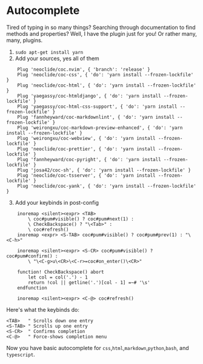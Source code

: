 # Autocomplete

Tired of typing in so many things? Searching through documentation to find methods and properties?
Well, I have the plugin just for you! Or rather many, many, plugins.

1. `sudo apt-get install yarn`
2. Add your sources, yes all of them
```vim
    Plug 'neoclide/coc.nvim', { 'branch': 'release' }
    Plug 'neoclide/coc-css', { 'do': 'yarn install --frozen-lockfile' }
    Plug 'neoclide/coc-html', { 'do': 'yarn install --frozen-lockfile' }
    Plug 'yaegassy/coc-htmldjango', { 'do': 'yarn install --frozen-lockfile' }
    Plug 'yaegassy/coc-html-css-support', { 'do': 'yarn install --frozen-lockfile' }
    Plug 'fannheyward/coc-markdownlint', { 'do': 'yarn install --frozen-lockfile' }
    Plug 'weirongxu/coc-markdown-preview-enhanced', { 'do': 'yarn install --frozen-lockfile' }
    Plug 'weirongxu/coc-webview', { 'do': 'yarn install --frozen-lockfile' }
    Plug 'neoclide/coc-prettier', { 'do': 'yarn install --frozen-lockfile' }
    Plug 'fannheyward/coc-pyright', { 'do': 'yarn install --frozen-lockfile' }
    Plug 'josa42/coc-sh', { 'do': 'yarn install --frozen-lockfile' }
    Plug 'neoclide/coc-tsserver', { 'do': 'yarn install --frozen-lockfile' }
    Plug 'neoclide/coc-yank', { 'do': 'yarn install --frozen-lockfile' }
```
3. Add your keybinds in post-config
```vim
    inoremap <silent><expr> <TAB>
        \ coc#pum#visible() ? coc#pum#next(1) :
        \ CheckBackspace() ? "\<Tab>" :
        \ coc#refresh()
    inoremap <expr> <S-TAB> coc#pum#visible() ? coc#pum#prev(1) : "\<C-h>"

    inoremap <silent><expr> <S-CR> coc#pum#visible() ? coc#pum#confirm() :
        \ "\<C-g>u\<CR>\<C-r>=coc#on_enter()\<CR>"

    function! CheckBackspace() abort
        let col = col('.') - 1
        return !col || getline('.')[col - 1] =~# '\s'
    endfunction

    inoremap <silent><expr> <C-@> coc#refresh()
```

Here's what the keybinds do:
```vim
<TAB>   " Scrolls down one entry
<S-TAB> " Scrolls up one entry
<S-CR>  " Confirms completion
<C-@>   " Force-shows completion menu
```

Now you have basic autocomplete for `css`,`html`,`markdown`,`python`,`bash`, and `typescript`.
